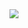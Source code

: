 <!--


Here are some ideas to get you started:

- 🔭 I’m currently working on ...
- 🌱 I’m currently learning ...
- 👯 I’m looking to collaborate on ...
- 🤔 I’m looking for help with ...
- 💬 Ask me about ...
- 📫 How to reach me: ...
- 😄 Pronouns: ...
- ⚡ Fun fact: ...
-->
<!--- 🔭 I’m currently working on [barkomatic](https://github.com/kim-div/barkomatic-v1.0) -->
<!--- - 🌱 I’m currently learning JavaScript and PHP -->

<!--- <a href="https://github.com/kim-div">
  <img align="center" src="https://github-readme-stats.vercel.app/api?username=kim-div&theme=default&show_icons=true&layout=compact" />
</a> -->

<!-- ### 😐👋
### Connect with me -->
<!--- <a href="https://join.skype.com/invite/rbcHEEvNHMRZ" target="_blank"><img src="https://img.shields.io/badge/<handle>-%2300AFF0.svg?style=for-the-badge&logo=Skype&logoColor=white"/></a> -->
<!-- <p align="left"> <img src="https://komarev.com/ghpvc/?username=kimdavetorres&label=Profile%20views&color=0e75b6&style=flat" alt="kimdavetorres" /> </p>
<div><a href="https://web.facebook.com/KimdexTM/" target="_blank"><img src="https://img.shields.io/badge/Facebook-%231877F2.svg?style=for-the-badge&logo=Facebook&logoColor=white"/></a><a href="https://linkedin.com/in/kimdavetorres/" target="_blank"><img src="https://img.shields.io/badge/LinkedIn-0077B5?style=for-the-badge&logo=linkedin&logoColor=white"/></a></div></br> -->

<div><img align="left" src="https://github-readme-stats.vercel.app/api/top-langs/?username=kimdavetorres&theme=default&langs_count=10&layout=compact&hide=pascal,java,pawn,less,scss,blade,vue,assembly"/></div>
<!--- <div><img align="left" src="https://github-readme-stats.vercel.app/api/top-langs/?username=kimdavetorres&theme=default&langs_count=90&layout=compact&hide=pawn,java,php,c,javascript,c%23,assembly&custom_title=Others"/></div> !-->

<!-- ### Tools
<div><img align="left" title="Visual Studio Code" alt="Visual Studio Code" width="26px" src="https://raw.githubusercontent.com/github/explore/80688e429a7d4ef2fca1e82350fe8e3517d3494d/topics/visual-studio-code/visual-studio-code.png" />
<img align="left" title="Xamarin" alt="Xamarin" width="26px" src="https://img.icons8.com/color/48/000000/xamarin.png" />
<img align="left" title="Git" alt="Git" width="26px" src="https://raw.githubusercontent.com/github/explore/80688e429a7d4ef2fca1e82350fe8e3517d3494d/topics/git/git.png" />
<img align="left" title="Terminal" alt="Terminal" width="26px" src="https://raw.githubusercontent.com/github/explore/80688e429a7d4ef2fca1e82350fe8e3517d3494d/topics/terminal/terminal.png" /></div>  -->

<!-- ![K.D.T GitHub stats](https://github-readme-stats.vercel.app/api?username=kimdavetorres&show_icons=true&theme=dark&layout=default) -->

<!-- [![Facebook](https://img.shields.io/badge/facebook-%231877F2.svg?&style=for-the-badge&logo=facebook&logoColor=white)](https://www.facebook.com/kdtrrs/)[![YouTube](https://img.shields.io/badge/youtube-%23FF0000.svg?&style=for-the-badge&logo=youtube&logoColor=white)](https://youtube.com/theitshow) -->
